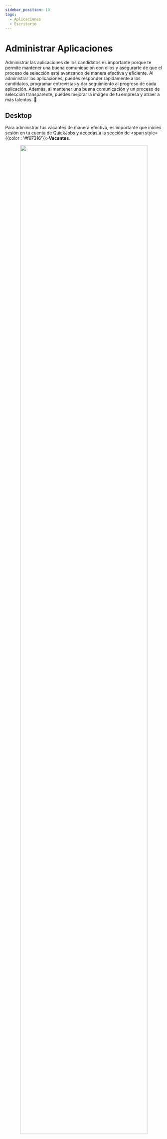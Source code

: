 ```yaml
---
sidebar_position: 10
tags:
  - Aplicaciones
  - Escritorio
---
```


# Administrar Aplicaciones
Administrar las aplicaciones de los candidatos es importante porque te permite mantener una buena comunicación con ellos y asegurarte de que el proceso de selección esté avanzando de manera efectiva y eficiente. Al administrar las aplicaciones, puedes responder rápidamente a los candidatos, programar entrevistas y dar seguimiento al progreso de cada aplicación. Además, al mantener una buena comunicación y un proceso de selección transparente, puedes mejorar la imagen de tu empresa y atraer a más talentos. 🫡

## Desktop
Para administrar tus vacantes de manera efectiva, es importante que inicies sesión en tu cuenta de QuickJobs y accedas a la sección de <span style={{color : '#f97316'}}>**Vacantes**</span>.

<p align="center">
  <img src="/img/manage-vacancy/go-to-vacancy-desktop-es.png" width="90%" />
</p>

Allí podrás ver todas las vacantes que has creado, las cuales están agrupadas por compañía.

<p align="center">
  <img src="/img/manage-vacancy/vacancies-list-desktop-es.png" width="65%"/>
</p>

Desde aquí, puedes ir a "ver solicitudes" para ver a los candidatos que esta vacante a recibido haciendo, lo podrás hacer haciendo clic los 3 puntos que se encuentran en la parte superior derecha de cada una de ellas.

<p align="center">
  <img src="/img/manage-applications/go-to-applications-desktop-es.png" width="65%"/>
</p>

En esta parte podras ver la informacion de cada una de las personas que estan postuladas para tu vacante, podremos ver de diferente manera esta informacion : Todos, Por vacante, En progreso, Acceptados, Archivados.

<p align="center">
  <img src="/img/manage-applications/vacancy-applications-select-desktop-es.png" width="65%"/>
</p>

Para poder seleccionar si el candidato sera aprovado, archivado o reportado, basta con dar clic en los 3 puntos que se encuentran en la parte superior a la derecha de cada una de las vacantes


<p align="center">
  <img src="/img/manage-applications/vacancy-applications-select-desktop-es.png" width="65%"/>
</p>

Si das clic en aceptar, de manera instantánea se le notificara al candidato mediante correo electrónico que ha sido aprobado para esta vacante.

Una vez que el candidato ha aceptado la notificación por correo electrónico, recibirás una notificación en tu cuenta de usuario indicando que el candidato ha aceptado pasar al siguiente nivel del proceso de selección.

<p align="center">
  <img src="/img/manage-applications/vacancy-notifications-desktop-es.png" width="65%"/>
</p>

Si accedes a la sección de mensajes, podrás conversar con esa persona, hacerle preguntas sobre la vacante o cualquier otro tema. El siguiente paso con la vacante dependerá de cómo desees proceder.

<p align="center">
  <img src="/img/manage-applications/vacancy-message-desktop-es.png" width="65%"/>
</p>

Esperamos que esta guía te haya sido útil en el proceso de administración de tus vacantes. Recuerda que una buena gestión de las mismas te permitirá atraer y seleccionar a los mejores candidatos para tu empresa. 🙂


¡Si estás buscando los mejores candidatos, entonces tienes que asegurarte de que tus vacantes sean atractivas! Una manera de hacerlo es haciendo clic en la vacante que desees editar. Se abrirá un modal con toda la información sobre la vacante, donde podrás actualizar la información y hacerla más llamativa y atractiva para los candidatos que estén buscando empleo en tu empresa. 

<p align="center">
  <img src="/img/manage-vacancy/vacancy-information-desktop-es.png" width="65%"/>
</p>

Una vez que hayas actualizado la información de la vacante, solo tienes que dirigirte a la parte inferior de la ventana y hacer clic en "Editar vacante". De esta manera, la información de tu vacante estará actualizada y lucirá más atractiva para los posibles candidatos.

<p align="center">
  <img src="/img/manage-vacancy/edit-vacancy-desktop-es.png" width="65%"/>
</p>

¡Recuerda que un perfil de empresa bien administrado y actualizado es clave para atraer a los mejores candidatos y construir una empresa exitosa!


## Movil
Para administrar tus vacantes de manera efectiva, es importante que inicies sesión en tu cuenta de QuickJobs y accedas a la sección de <span style={{color : '#f97316'}}>**Vacantes**</span>.

<p align="center">
  <img src="/img/manage-vacancy/go-to-vacancy-mobile-es.png" width="300px" />
</p>

Allí podrás ver todas las vacantes que has creado, las cuales están agrupadas por compañía.

<p align="center">
  <img src="/img/manage-vacancy/vacancies-list-mobile-es.png" width="300"/>
</p>

Desde aquí, puedes ir a "ver solicitudes" para ver a los candidatos que esta vacante a recibido haciendo, lo podrás hacer haciendo clic los 3 puntos que se encuentran en la parte superior derecha de cada una de ellas.

<p align="center">
  <img src="/img/manage-applications/go-to-applications-mobile-es.png" width="300"/>
</p>

En esta parte podras ver la informacion de cada una de las personas que estan postuladas para tu vacante, podremos ver de diferente manera esta informacion : Todos, Por vacante, En progreso, Acceptados, Archivados.

<p align="center">
  <img src="/img/manage-applications/vacancy-applications-select-mobile-es.png" width="300"/>
</p>

Para poder seleccionar si el candidato sera aprovado, archivado o reportado, basta con dar clic en los 3 puntos que se encuentran en la parte superior a la derecha de cada una de las vacantes


<p align="center">
  <img src="/img/manage-applications/vacancy-applications-select-mobile-es.png" width="300"/>
</p>

Si das clic en aceptar, de manera instantánea se le notificara al candidato mediante correo electrónico que ha sido aprobado para esta vacante.

Una vez que el candidato ha aceptado la notificación por correo electrónico, recibirás una notificación en tu cuenta de usuario indicando que el candidato ha aceptado pasar al siguiente nivel del proceso de selección.

<p align="center">
  <img src="/img/manage-applications/vacancy-notifications-mobile-es.png" width="300"/>
</p>

Si accedes a la sección de mensajes, podrás conversar con esa persona, hacerle preguntas sobre la vacante o cualquier otro tema. El siguiente paso con la vacante dependerá de cómo desees proceder.

<p align="center">
  <img src="/img/manage-applications/vacancy-message-mobile-es.png" width="300"/>
</p>

Esperamos que esta guía te haya sido útil en el proceso de administración de tus vacantes. Recuerda que una buena gestión de las mismas te permitirá atraer y seleccionar a los mejores candidatos para tu empresa. 🙂


